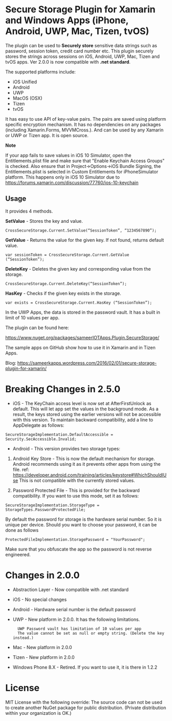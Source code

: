 # Secure Storage Plugin for Xamarin and Windows Apps (iPhone, Android, UWP, Mac, Tizen, tvOS)
The plugin can be used to **Securely store** sensitive data strings such as password, session token, credit card number etc. This plugin securely stores the strings across sessions on iOS, Android, UWP, Mac, Tizen and tvOS apps. Ver 2.0.0 is now compatible with **.net standard**.

The supported platforms include:

* iOS Unified
* Android
* UWP
* MacOS (OSX)
* Tizen
* tvOS

It has easy to use API of key-value pairs. The pairs are saved using platform specific encryption mechanism. It has no dependencies on any packages (including Xamarin.Forms, MVVMCross.). And can be used by any Xamarin or UWP or Tizen app. It is open source.

**Note**

If your app fails to save values in iOS 10 Simulator, open the Entitlements.plist file and make sure that "Enable Keychain Access Groups" is checked. Also ensure that in Project->Options->iOS Bundle Signing, the Entitlements.plist is selected in Custom Entitlements for iPhoneSimulator platform.
This happens only in iOS 10 Simulator due to https://forums.xamarin.com/discussion/77760/ios-10-keychain

## Usage ##
It provides 4 methods.

**SetValue** - Stores the key and value.

``` 
CrossSecureStorage.Current.SetValue(“SessionToken”, “1234567890”);
```

**GetValue** - Returns the value for the given key. If not found, returns default value.

``` 
var sessionToken = CrossSecureStorage.Current.GetValue (“SessionToken”);
``` 


**DeleteKey** - Deletes the given key and corresponding value from the storage.

``` 
CrossSecureStorage.Current.DeleteKey(“SessionToken”);
``` 

**HasKey** - Checks if the given key exists in the storage.

```
var exists = CrossSecureStorage.Current.HasKey (“SessionToken”);
``` 

In the UWP Apps, the data is stored in the password vault. It has a built in limit of 10 values per app.

The plugin can be found here:

https://www.nuget.org/packages/sameerIOTApps.Plugin.SecureStorage/

The sample apps on GitHub show how to use it in Xamarin and in Tizen Apps.

Blog:
https://sameerkapps.wordpress.com/2016/02/01/secure-storage-plugin-for-xamarin/

# Breaking Changes in 2.5.0
* iOS - The KeyChain access level is now set at AfterFirstUnlock as default. This will let app set the values
in the background mode.
As a result, the keys stored using the earlier versions will not be accessible with this version. To maintain backward compatibility,
add a line to AppDelegate as follows:
```
SecureStorageImplementation.DefaultAccessible = Security.SecAccessible.Invalid;
````

* Android - This version provides two storage types:
1. Android Key Store - This is now the default mechanism for storage. Android recommends using it as it prevents other apps from using the file.
ref: https://developer.android.com/training/articles/keystore#WhichShouldIUse
This is not compatible with the currently stored values.

2. Password Protected File - This is provided for the backward compatibility. If you want to use this mode, set it as follows:
```
SecureStorageImplementation.StorageType = StorageTypes.PasswordProtectedFile;
```
By default the password for storage is the hardware serial number. So it is unique per device. Should you want to choose your password, it can be done as follows
```
ProtectedFileImplementation.StoragePassword = "YourPassword";
```
Make sure that you obfuscate the app so the password is not reverse engineered.

# Changes in 2.0.0
* Abstraction Layer - Now compatible with .net standard
* iOS - No special changes
* Android - Hardware serial number is the default password
* UWP - New platform in 2.0.0. It has the following limitations.
    
        UWP Password vault has limitation of 10 values per app
        The value cannot be set as null or empty string. (Delete the key instead.)

* Mac - New platform in 2.0.0
* Tizen - New platform in 2.0.0
* Windows Phone 8.X - Retired. If you want to use it, it is there in 1.2.2 

# License
MIT License with the following override:
The source code can not be used to create another NuGet package for public distribution. (Private distribution within your organization is OK.)








